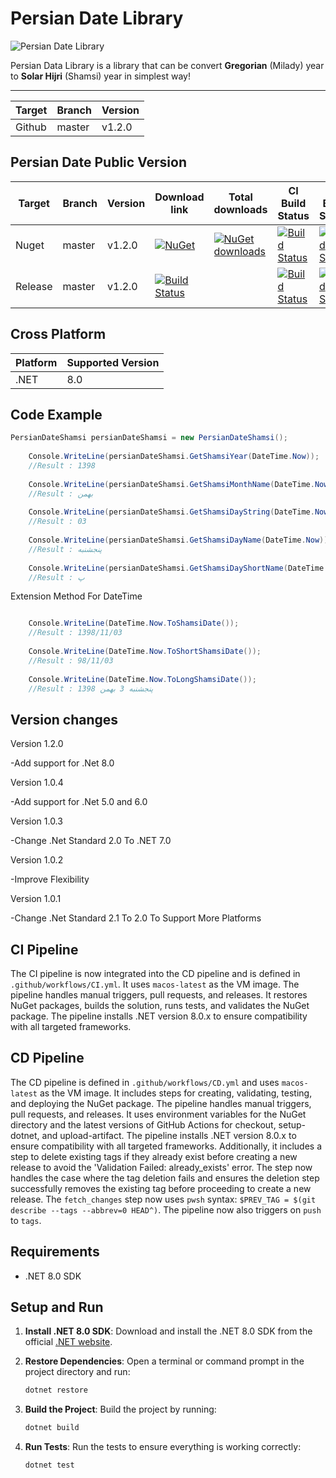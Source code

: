 # Persian Date Library

![Persian Date Library](https://lh3.googleusercontent.com/p_InfUloerXCEMJLLGA4n8HAQT7yR1kTn53cpYwFlFHkqa9TlaXE9K6BVef6i19JJzo=s180-rw)

Persian Data Library is a library that can be convert **Gregorian** (Milady) year to **Solar Hijri** (Shamsi) year in simplest way!

-------------------------

| Target | Branch | Version |
| ------ | ------ | ------ |
| Github | master | v1.2.0 | 


## Persian Date Public Version
| Target | Branch | Version | Download link | Total downloads | CI Build Status | CD Build Status |
| ------ | ------ | ------ | ------ | ------ | ------ | ------ |
| Nuget | master | v1.2.0 | [![NuGet](https://img.shields.io/nuget/v/PersianDateShamsi.svg)](https://www.nuget.org/packages/PersianDateShamsi) | [![NuGet downloads](https://img.shields.io/nuget/dt/PersianDateShamsi.svg)](https://www.nuget.org/packages/PersianDateShamsi) | [![Build Status](https://github.com/hootanht/PersianDate/actions/workflows/CI.yml/badge.svg?branch=master)](https://github.com/hootanht/PersianDate/actions) | [![Build Status](https://github.com/hootanht/PersianDate/actions/workflows/CD.yml/badge.svg?branch=master)](https://github.com/hootanht/PersianDate/actions) |
| Release | master | v1.2.0 | [![Build Status](https://github.com/hootanht/PersianDate/actions/workflows/CI.yml/badge.svg?branch=master)](https://github.com/hootanht/PersianDate/actions) | | [![Build Status](https://github.com/hootanht/PersianDate/actions/workflows/CI.yml/badge.svg?branch=master)](https://github.com/hootanht/PersianDate/actions) | [![Build Status](https://github.com/hootanht/PersianDate/actions/workflows/CD.yml/badge.svg?branch=master)](https://github.com/hootanht/PersianDate/actions) |

## Cross Platform

| Platform | Supported Version |
| ------ | ------ |
| .NET | 8.0 |

## Code Example

```c#
PersianDateShamsi persianDateShamsi = new PersianDateShamsi();
    
    Console.WriteLine(persianDateShamsi.GetShamsiYear(DateTime.Now));
    //Result : 1398
    
    Console.WriteLine(persianDateShamsi.GetShamsiMonthName(DateTime.Now));
    //Result : بهمن
    
    Console.WriteLine(persianDateShamsi.GetShamsiDayString(DateTime.Now));
    //Result : 03
    
    Console.WriteLine(persianDateShamsi.GetShamsiDayName(DateTime.Now));
    //Result : پنجشنبه
    
    Console.WriteLine(persianDateShamsi.GetShamsiDayShortName(DateTime.Now));
    //Result : پ
```

Extension Method For DateTime

```c#

    Console.WriteLine(DateTime.Now.ToShamsiDate());
    //Result : 1398/11/03
    
    Console.WriteLine(DateTime.Now.ToShortShamsiDate());
    //Result : 98/11/03
    
    Console.WriteLine(DateTime.Now.ToLongShamsiDate());
    //Result : پنجشنبه 3 بهمن 1398
```

## Version changes
Version 1.2.0

-Add support for .Net 8.0

Version 1.0.4

-Add support for .Net 5.0 and 6.0

Version 1.0.3

-Change .Net Standard 2.0 To .NET 7.0

Version 1.0.2

-Improve Flexibility

Version 1.0.1

-Change .Net Standard 2.1 To 2.0 To Support More Platforms

## CI Pipeline

The CI pipeline is now integrated into the CD pipeline and is defined in `.github/workflows/CI.yml`. It uses `macos-latest` as the VM image. The pipeline handles manual triggers, pull requests, and releases. It restores NuGet packages, builds the solution, runs tests, and validates the NuGet package. The pipeline installs .NET version 8.0.x to ensure compatibility with all targeted frameworks.

## CD Pipeline

The CD pipeline is defined in `.github/workflows/CD.yml` and uses `macos-latest` as the VM image. It includes steps for creating, validating, testing, and deploying the NuGet package. The pipeline handles manual triggers, pull requests, and releases. It uses environment variables for the NuGet directory and the latest versions of GitHub Actions for checkout, setup-dotnet, and upload-artifact. The pipeline installs .NET version 8.0.x to ensure compatibility with all targeted frameworks. Additionally, it includes a step to delete existing tags if they already exist before creating a new release to avoid the 'Validation Failed: already_exists' error. The step now handles the case where the tag deletion fails and ensures the deletion step successfully removes the existing tag before proceeding to create a new release. The `fetch_changes` step now uses `pwsh` syntax: `$PREV_TAG = $(git describe --tags --abbrev=0 HEAD^)`. The pipeline now also triggers on `push` to `tags`.

## Requirements

- .NET 8.0 SDK

## Setup and Run

1. **Install .NET 8.0 SDK**: Download and install the .NET 8.0 SDK from the official [.NET website](https://dotnet.microsoft.com/download/dotnet/8.0).

2. **Restore Dependencies**: Open a terminal or command prompt in the project directory and run:
   ```sh
   dotnet restore
   ```

3. **Build the Project**: Build the project by running:
   ```sh
   dotnet build
   ```

4. **Run Tests**: Run the tests to ensure everything is working correctly:
   ```sh
   dotnet test
   ```

